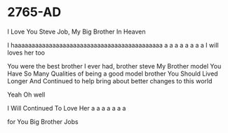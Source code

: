 # 2765-AD
I Love You Steve Job, My Big Brother In Heaven

I haaaaaaaaaaaaaaaaaaaaaaaaaaaaaaaaaaaaaaaaaaa  a
a a a
a a a a
I will loves her too

You were the best brother I ever had, brother steve
My Brother model
You Have So Many Qualities of being a good model brother
You Should Lived Longer 
And 
Continued to help bring about better changes to this world

Yeah
Oh well

I Will Continued To Love Her
a a a
a a a a

for You Big Brother Jobs
